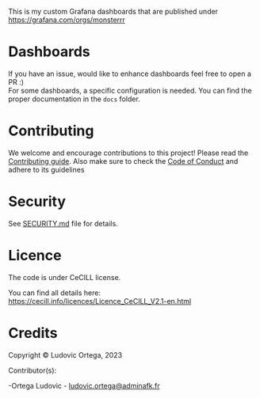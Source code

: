 This is my custom Grafana dashboards that are published under https://grafana.com/orgs/monsterrr

# Dashboards
If you have an issue, would like to enhance dashboards feel free to open a PR :)  
For some dashboards, a specific configuration is needed. You can find the proper documentation in the `docs` folder.

# Contributing

We welcome and encourage contributions to this project! Please read the [Contributing guide](CONTRIBUTING.md). Also make sure to check the [Code of Conduct](CODE_OF_CONDUCT.md) and adhere to its guidelines

# Security

See [SECURITY.md](SECURITY.md) file for details.

# Licence

The code is under CeCILL license.

You can find all details here: https://cecill.info/licences/Licence_CeCILL_V2.1-en.html

# Credits

Copyright © Ludovic Ortega, 2023

Contributor(s):

-Ortega Ludovic - ludovic.ortega@adminafk.fr
